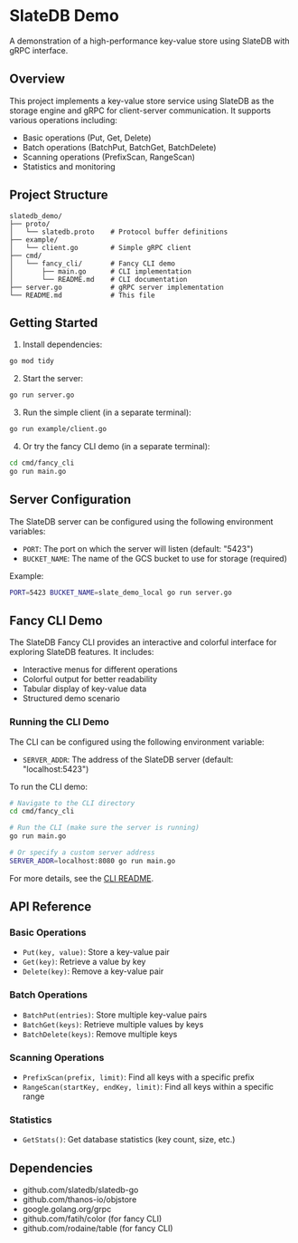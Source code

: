 # SlateDB Demo

A demonstration of a high-performance key-value store using SlateDB with gRPC interface.

## Overview

This project implements a key-value store service using SlateDB as the storage engine and gRPC for client-server communication. It supports various operations including:

- Basic operations (Put, Get, Delete)
- Batch operations (BatchPut, BatchGet, BatchDelete)
- Scanning operations (PrefixScan, RangeScan)
- Statistics and monitoring

## Project Structure

```text
slatedb_demo/
├── proto/
│   └── slatedb.proto    # Protocol buffer definitions
├── example/
│   └── client.go        # Simple gRPC client
├── cmd/
│   └── fancy_cli/       # Fancy CLI demo
│       ├── main.go      # CLI implementation
│       └── README.md    # CLI documentation
├── server.go            # gRPC server implementation
└── README.md            # This file
```

## Getting Started

1. Install dependencies:

```bash
go mod tidy
```

2. Start the server:

```bash
go run server.go
```

3. Run the simple client (in a separate terminal):

```bash
go run example/client.go
```

4. Or try the fancy CLI demo (in a separate terminal):

```bash
cd cmd/fancy_cli
go run main.go
```

## Server Configuration

The SlateDB server can be configured using the following environment variables:

- `PORT`: The port on which the server will listen (default: "5423")
- `BUCKET_NAME`: The name of the GCS bucket to use for storage (required)

Example:

```bash
PORT=5423 BUCKET_NAME=slate_demo_local go run server.go
```

## Fancy CLI Demo

The SlateDB Fancy CLI provides an interactive and colorful interface for exploring SlateDB features. It includes:

- Interactive menus for different operations
- Colorful output for better readability
- Tabular display of key-value data
- Structured demo scenario

### Running the CLI Demo

The CLI can be configured using the following environment variable:

- `SERVER_ADDR`: The address of the SlateDB server (default: "localhost:5423")

To run the CLI demo:

```bash
# Navigate to the CLI directory
cd cmd/fancy_cli

# Run the CLI (make sure the server is running)
go run main.go

# Or specify a custom server address
SERVER_ADDR=localhost:8080 go run main.go
```

For more details, see the [CLI README](cmd/fancy_cli/README.md).

## API Reference

### Basic Operations

- `Put(key, value)`: Store a key-value pair
- `Get(key)`: Retrieve a value by key
- `Delete(key)`: Remove a key-value pair

### Batch Operations

- `BatchPut(entries)`: Store multiple key-value pairs
- `BatchGet(keys)`: Retrieve multiple values by keys
- `BatchDelete(keys)`: Remove multiple keys

### Scanning Operations

- `PrefixScan(prefix, limit)`: Find all keys with a specific prefix
- `RangeScan(startKey, endKey, limit)`: Find all keys within a specific range

### Statistics

- `GetStats()`: Get database statistics (key count, size, etc.)

## Dependencies

- github.com/slatedb/slatedb-go
- github.com/thanos-io/objstore
- google.golang.org/grpc
- github.com/fatih/color (for fancy CLI)
- github.com/rodaine/table (for fancy CLI)
